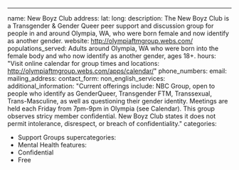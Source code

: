 ---
name: New Boyz Club
address: 
lat:
long:
description: The New Boyz Club is a Transgender & Gender Queer peer support and discussion group for people in and around Olympia, WA, who were born female and now identify as another gender.
website: http://olympiaftmgroup.webs.com/
populations_served: Adults around Olympia, WA who were born into the female body and who now identify as another gender, ages 18+. 
hours: "Visit online calendar for group times and locations: <http://olympiaftmgroup.webs.com/apps/calendar/>"
phone_numbers:
email: 
mailing_address:
contact_form:
non_english_services: 
additional_information: "Current offerings include: NBC Group, open to people who identify as GenderQueer, Transgender FTM, Transsexual, Trans-Masculine, as well as questioning their gender identity. Meetings are held each Friday from 7pm-9pm in Olympia (see Calendar). This group observes stricy member confidential. New Boyz Club states it does not permit intolerance, disrespect, or breach of confidentiality."
categories:
  - Support Groups
supercategories:
  - Mental Health
features:
  - Confidential
  - Free
  